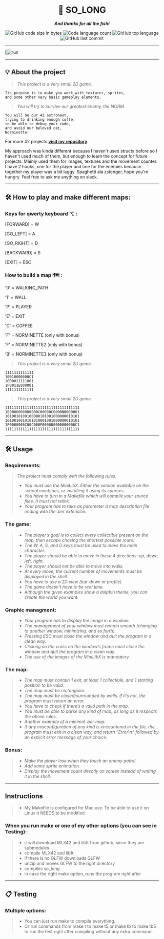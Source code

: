 <h1 align="center">
	📖 SO_LONG
</h1>

<p align="center">
	<b><i>And thanks for all the fish!</i></b><br>
</p>

<p align="center">
	<img alt="GitHub code size in bytes" src="https://img.shields.io/github/languages/code-size/zstenger93/so_long?color=lightblue" />
	<img alt="Code language count" src="https://img.shields.io/github/languages/count/zstenger93/so_long?color=yellow" />
	<img alt="GitHub top language" src="https://img.shields.io/github/languages/top/zstenger93/so_long?color=blue" />
	<img alt="GitHub last commit" src="https://img.shields.io/github/last-commit/zstenger93/so_long?color=green" />
</p>

---

[![run](https://gfycat.com/ifr/VerifiableGloomyBobcat)

---

## 💡 About the project

> _This project is a very small 2D game._

	Its purpose is to make you work with textures, sprites,
	and some other very basic gameplay elements. 

> _You will try to survive our greatest enemy, the NORM._

	You will be our 42 astronaut,
	trying to drinking enough coffe,
	to be able to debug your code,
	and avoid our beloved cat,
	Norminette!

For more 42 projects [**visit my repository**](https://github.com/zstenger93).

My approach was kinda different because I haven't used structs before so I haven't used much of them,
but enough to learn the concept for future projects.
Mainly used them for images, textures and the movement counter.
I have 2 hooks, one for the player and one for the enemies because together my player was a bit laggy.
Spaghetti ala zstenger, hope you're hungry.
Feel free to ask me anything on slack.

---

## 🛠️ How to play and make different maps:

### Keys for qwerty keyboard ⌥ :

[FORWARD] = W

[GO_LEFT] = A

[GO_RIGHT] = D

[BACKWARD] = S

[EXIT] = ESC

### How to build a map 🗺 :

'0' = WALKING_PATH

'1' = WALL

'P' = PLAYER

'E' = EXIT

'C' = COFFEE

'F' = NORMINETTE (only with bonus)

'F' = NORMINETTE2 (only with bonus)

'B' = NORMINETTE3 (only with bonus)

> _This project is a very small 2D game._

	1111111111111
	10010000000C1
	1000011111001
	1P0011E000001
	1111111111111

> _This project is a very small 2D game._

	1111111111111111111111111111111111
	1E0000000000B00C00000C0000N0000001
	1010010100100000101001000000010101
	1010010010101010001001000000010101
	1P0000000C00C000F000000000000000C1
	1111111111111111111111111111111111

---

## 🛠️ Usage

### Requirements:

> <i>The project must comply with the following rules:
>
> - You must use the MiniLibX. Either the version available on the school machines, or installing it using its sources.
> - You have to turn in a Makefile which will compile your source files. It must not relink.
> - Your program has to take as parameter a map description file ending with the .ber extension.</i>
### The game:
> - <i>The player’s goal is to collect every collectible present on the map, then escape chosing the shortest possible route.
> - The W, A, S, and D keys must be used to move the main character.
> - The player should be able to move in these 4 directions: up, down, left, right.
> - The player should not be able to move into walls.
> - At every move, the current number of movements must be displayed in the shell.
> - You have to use a 2D view (top-down or profile).
> - The game doesn’t have to be real time.
> - Although the given examples show a dolphin theme, you can create the world you want.</i>
### Graphic managment:
> - <i>Your program has to display the image in a window.
> - The management of your window must remain smooth (changing to another window, minimizing, and so forth).
> - Pressing ESC must close the window and quit the program in a clean way.
> - Clicking on the cross on the window’s frame must close the window and quit the program in a clean way.
> - The use of the images of the MiniLibX is mandatory.</i>
### The map:
> - <i>The map must contain 1 exit, at least 1 collectible, and 1 starting position to be valid.
> - The map must be rectangular.
> - The map must be closed/surrounded by walls. If it’s not, the program must return an error.
> - You have to check if there’s a valid path in the map.
> - You must be able to parse any kind of map, as long as it respects the above rules.
> - Another example of a minimal .ber map:
> - If any misconfiguration of any kind is encountered in the file, the program must exit in a clean way, and return "Error\n" followed by an explicit error message of your choice.</i>
### Bonus:
> - <i>Make the player lose when they touch an enemy patrol.
> - Add some sprite animation.
> - Display the movement count directly on screen instead of writing it in the shell.</i>

---

## Instructions

> - My Makefile is configured for Mac use. To be able to use it on Linux it NEEDS to be modified.

### When you run make or one of my other options (you can see in Testing):
> - it will download MLX42 and libft from github, since they are submodules
> - compile MLX42 and libft
> - if there is no GLFW downloads GLFW
> - unzip and moves GLFW to the right directory
> - compiles so_long
> - in case the right make option, runs the program right after

---

## 📋 Testing

### Multiple options:
> - You can just run make to compile everything.
> - Or run commands from make t to make t5 or make tb to make tb5 to run the test right after compiling without any extra command.